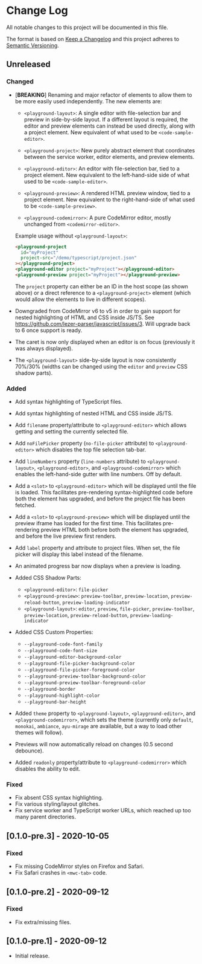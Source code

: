# Change Log

All notable changes to this project will be documented in this file.

The format is based on [Keep a Changelog](http://keepachangelog.com/)
and this project adheres to [Semantic Versioning](http://semver.org/).

<!--
   PRs should document their user-visible changes (if any) in the
   Unreleased section, uncommenting the header as necessary.
-->

<!-- ## [X.Y.Z] - YYYY-MM-DD -->
<!-- ## Unreleased -->
<!-- ### Changed -->
<!-- ### Added -->
<!-- ### Fixed -->
<!-- ### Removed -->

## Unreleased

### Changed

- [**BREAKING**] Renaming and major refactor of elements to allow them to be
  more easily used independently. The new elements are:

  - `<playground-layout>`: A single editor with file-selection bar and preview
    in side-by-side layout. If a different layout is required, the editor and
    preview elements can instead be used directly, along with a project element.
    New equivalent of what used to be `<code-sample-editor>`.

  - `<playground-project>`: New purely abstract element that coordinates between
    the service worker, editor elements, and preview elements.

  - `<playground-editor>`: An editor with file-selection bar, tied to a project
    element. New equivalent to the left-hand-side side of what used to be
    `<code-sample-editor>`.

  - `<playground-preview>`: A rendered HTML preview window, tied to a project
    element. New equivalent to the right-hand-side of what used to be
    `<code-sample-preview>`.

  - `<playground-codemirror>`: A pure CodeMirror editor, mostly unchanged from
    `<codemirror-editor>`.

  Example usage without `<playground-layout>`:

  ```html
  <playground-project
    id="myProject"
    project-src="/demo/typescript/project.json"
  ></playground-project>
  <playground-editor project="myProject"></playground-editor>
  <playground-preview project="myProject"></playground-preview>
  ```

  The `project` property can either be an ID in the host scope (as shown above)
  or a direct reference to a `<playground-project>` element (which would allow
  the elements to live in different scopes).

- Downgraded from CodeMirror v6 to v5 in order to gain support for nested
  highlighting of HTML and CSS inside JS/TS. See
  https://github.com/lezer-parser/javascript/issues/3. Will upgrade back to 6
  once support is ready.

- The caret is now only displayed when an editor is on focus (previously it was
  always displayed).

- The `<playground-layout>` side-by-side layout is now consistently 70%/30%
  (widths can be changed using the `editor` and `preview` CSS shadow parts).

### Added

- Add syntax highlighting of TypeScript files.

- Add syntax highlighting of nested HTML and CSS inside JS/TS.

- Add `filename` property/attribute to `<playground-editor>` which allows
  getting and setting the currently selected file.

- Add `noFilePicker` property (`no-file-picker` attribute) to
  `<playground-editor>` which disables the top file selection tab-bar.

- Add `lineNumbers` property (`line-numbers` attribute) to
  `<playground-layout>`, `<playground-editor>`, and `<playground-codemirror>`
  which enables the left-hand-side gutter with line numbers. Off by default.

- Add a `<slot>` to `<playground-editor>` which will be displayed until the file
  is loaded. This facilitates pre-rendering syntax-highlighted code before both
  the element has upgraded, and before the project file has been fetched.

- Add a `<slot>` to `<playground-preview>` which will be displayed until the
  preview iframe has loaded for the first time. This facilitates pre-rendering
  preview HTML both before both the element has upgraded, and before the live
  preview first renders.

- Add `label` property and attribute to project files. When set, the file picker
  will display this label instead of the filename.

- An animated progress bar now displays when a preview is loading.

- Added CSS Shadow Parts:

  - `<playground-editor>`: `file-picker`
  - `<playground-preview>`: `preview-toolbar`, `preview-location`,
    `preview-reload-button`, `preview-loading-indicator`
  - `<playground-layout>`: `editor`, `preview`, `file-picker`,
    `preview-toolbar`, `preview-location`, `preview-reload-button`,
    `preview-loading-indicator`

- Added CSS Custom Properties:

  - `--playground-code-font-family`
  - `--playground-code-font-size`
  - `--playground-editor-background-color`
  - `--playground-file-picker-background-color`
  - `--playground-file-picker-foreground-color`
  - `--playground-preview-toolbar-background-color`
  - `--playground-preview-toolbar-foreground-color`
  - `--playground-border`
  - `--playground-highlight-color`
  - `--playground-bar-height`

- Added `theme` property to `<playground-layout>`, `<playground-editor>`, and
  `<playground-codemirror>`, which sets the theme (currently only `default`,
  `monokai`, `ambiance`, `ayu-mirage` are available, but a way to load other
  themes will follow).

- Previews will now automatically reload on changes (0.5 second debounce).

- Added `readonly` property/attribute to `<playground-codemirror>` which
  disables the ability to edit.

### Fixed

- Fix absent CSS syntax highlighting.
- Fix various styling/layout glitches.
- Fix service worker and TypeScript worker URLs, which reached up too many
  parent directories.

## [0.1.0-pre.3] - 2020-10-05

### Fixed

- Fix missing CodeMirror styles on Firefox and Safari.
- Fix Safari crashes in `<mwc-tab>` code.

## [0.1.0-pre.2] - 2020-09-12

### Fixed

- Fix extra/missing files.

## [0.1.0-pre.1] - 2020-09-12

- Initial release.
